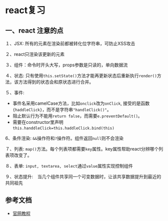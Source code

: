 <!-- 2017/11/30 -->

# react复习

<!-- more -->

## 一、react 注意的点

１、JSX: 所有的元素在渲染前都被转化位字符串，可防止XSS攻击

２、react只渲染该更新的元素

３、组件：命令时开头大写，props参数是只读的，单向数据流

４、状态: 只有使用`this.setState()`方法才能再更新状态后重新执行`render()`方法，该方法得到的状态会和原状态进行合并。

５、事件:

- 事件名采用camelCase方法，比如`onclick`改为`onClick`, 接受的是函数`{haddleClick}`，而不是字符串`"handleClick()"`。
- 阻止默认行为不能用`return false`，而需要`e.preventDefault()`。
- 需要在constructor里声明`this.handdleClick=this.haddleClick.bind(this)`

6、条件渲染: `&&`操作符和`?`操作符。组件返回`null`则不会渲染

７、列表: `map()`方法。每个列表项都需要`key`属性。key属性帮助react分辨哪个列表项改变了。

８、表单: `input, textarea, select`通过`value`属性实现控制组件

９、状态提升:　当几个组件共享同一个可变数据时，让该共享数据提升到最近的共同祖先

## 参考文档

- [官网教程](https://reactjs.org/docs/hello-world.html)
